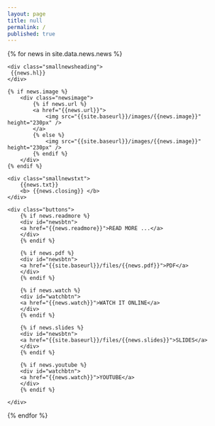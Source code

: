 ```yaml
---
layout: page
title: null
permalink: /
published: true
---
```


<div class="archive">

{% for news in site.data.news.news %}
<article class="article">

	<div class="smallnewsheading">
	 {{news.hl}}
	</div>

	{% if news.image %}
		<div class="newsimage">
			{% if news.url %}
			<a href="{{news.url}}">
				<img src="{{site.baseurl}}/images/{{news.image}}" height="230px" />
			</a>
			{% else %}
				<img src="{{site.baseurl}}/images/{{news.image}}" height="230px" />
			{% endif %}
		</div>
	{% endif %}

	<div class="smallnewstxt">
		{{news.txt}}
		<b> {{news.closing}} </b>
	</div>

	<div class="buttons">
		{% if news.readmore %}
		<div id="newsbtn">
		<a href="{{news.readmore}}">READ MORE ...</a>
		</div>
		{% endif %}

		{% if news.pdf %}
		<div id="newsbtn">
		<a href="{{site.baseurl}}/files/{{news.pdf}}">PDF</a>
		</div>
		{% endif %}

		{% if news.watch %}
		<div id="watchbtn">
		<a href="{{news.watch}}">WATCH IT ONLINE</a>
		</div>
		{% endif %}

		{% if news.slides %}
		<div id="newsbtn">
		<a href="{{site.baseurl}}/files/{{news.slides}}">SLIDES</a>
		</div>
		{% endif %}

		{% if news.youtube %}
		<div id="watchbtn">
		<a href="{{news.watch}}">YOUTUBE</a>
		</div>
		{% endif %}

	</div>
</article>

{% endfor %}
</div>

